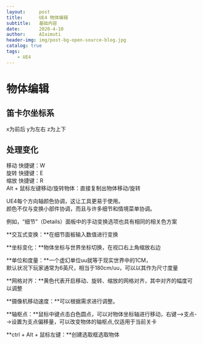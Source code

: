 ```yaml
---
layout:     post
title:      UE4 物体编辑
subtitle:   基础内容
date:       2020-4-10
author:     AIaimuti
header-img: img/post-bg-open-source-blog.jpg
catalog: true
tags:
    - UE4 
---
```


# 物体编辑
## 笛卡尔坐标系
x为前后 y为左右 z为上下

## 处理变化
移动 快捷键：W<br>
旋转 快捷键：E<br>
缩放 快捷键：R<br>
Alt + 鼠标左键移动/旋转物体：直接复制出物体移动/旋转

UE4每个方向轴颜色协调，这让工具更易于使用。<br>
颜色不仅与变换小部件协调，而且与许多细节和情境菜单协调。

例如，“细节”（Details）面板中的手动变换选项也具有相同的相关色方案

**交互式变换：**在细节面板输入数值进行变换

**坐标变化：**物体坐标与世界坐标切换，在视口右上角缩放右边

**单位和度量：**一个虚幻单位uu就等于现实世界中的1CM，<br>
默认状况下玩家通常为6英尺，相当于180cm/uu，可以以其作为尺寸度量

**网格对齐：**黄色代表开启移动、旋转、缩放的网格对齐，其中对齐的幅度可以调整 

**摄像机移动速度：**可以根据需求进行调整。

**轴枢点：**鼠标中键点击白色圆点，可以对物体坐标轴进行移动，右键-->支点-->设置为支点偏移量，可以改变物体的轴枢点,仅适用于当前关卡

**ctrl + Alt + 鼠标左键：**创建选取框选取物体
